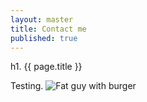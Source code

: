 ```yaml
---
layout: master
title: Contact me
published: true
---
```


h1. {{ page.title }}

Testing.
![Fat guy with burger](/test/fat-guy-burger.jpg)